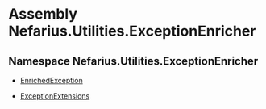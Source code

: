 # Assembly Nefarius.Utilities.ExceptionEnricher

## Namespace Nefarius.Utilities.ExceptionEnricher

- [EnrichedException](./nefarius.utilities.exceptionenricher.enrichedexception.md)

- [ExceptionExtensions](./nefarius.utilities.exceptionenricher.exceptionextensions.md)
